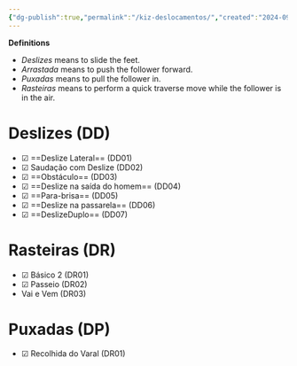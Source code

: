 ```yaml
---
{"dg-publish":true,"permalink":"/kiz-deslocamentos/","created":"2024-09-19T15:34:00.951-04:00","updated":"2024-09-26T15:44:09.197-04:00"}
---
```



**Definitions**
- *Deslizes* means to slide the feet.
- *Arrastada* means to push the follower forward.
- *Puxadas* means to pull the follower in.
- *Rasteiras* means to perform a quick traverse move while the follower is in the air.

# Deslizes (DD)

- ☑ ==Deslize Lateral== (DD01)
- ☑ Saudação com Deslize (DD02)
- ☑ ==Obstáculo== (DD03)
- ☑ ==Deslize na saída do homem== (DD04)
- ☑ ==Para-brisa== (DD05)
- ☑ ==Deslize na passarela== (DD06)
- ☑ ==DeslizeDuplo== (DD07)

# Rasteiras (DR)

- ☑ Básico 2 (DR01)
- ☑ Passeio (DR02)
- Vai e Vem (DR03)

# Puxadas (DP)

- ☑ Recolhida do Varal (DR01)
